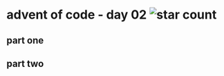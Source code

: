 # advent of code - day 02 ![star count](https://img.shields.io/badge/Stars-0%2F2-red)

## part one

## part two
